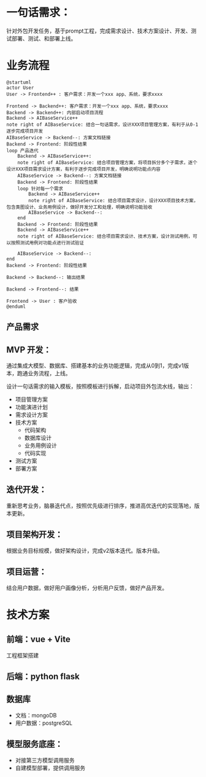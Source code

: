 # 一句话需求：

针对外包开发任务，基于prompt工程，完成需求设计、技术方案设计、开发、测试部署、测试、和部署上线。

# 业务流程
```plantuml
@startuml
actor User
User -> Frontend++ : 客户需求：开发一个xxx app、系统，要求xxxx

Frontend -> Backend++: 客户需求：开发一个xxx app、系统，要求xxxx
Backend -> Backend++: 内部启动项目流程
Backend -> AIBaseService++
note right of AIBaseService: 结合一句话需求，设计XXX项目管理方案，有利于从0-1逐步完成项目开发
AIBaseService -> Backend--: 方案文档链接
Backend -> Frontend: 阶段性结果
loop 产品迭代
    Backend -> AIBaseService++:
    note right of AIBaseService: 结合项目管理方案，将项目拆分多个子需求，逐个设计XXX项目需求设计方案，有利于逐步完成项目开发，明确说明功能点内容
    AIBaseService -> Backend--: 方案文档链接
    Backend -> Frontend: 阶段性结果
    loop 针对每一个需求
        Backend -> AIBaseService++
        note right of AIBaseService: 结合项目需求设计，设计XXX项目技术方案，包含类图设计、业务用例设计，做好开发分工和处理，明确说明功能验收
        AIBaseService -> Backend--: 
    end
    Backend -> Frontend: 阶段性结果
    Backend -> AIBaseService++
    note right of AIBaseService: 结合项目需求设计、技术方案，设计测试用例，可以按照测试用例对功能点进行测试验证
    
    AIBaseService -> Backend--: 
end
Backend -> Frontend: 阶段性结果

Backend -> Backend--: 输出结果

Backend -> Frontend--: 结果

Frontend -> User : 客户验收
@enduml

```

## 产品需求

## MVP 开发：
通过集成大模型、数据库、搭建基本的业务功能逻辑，完成从0到1，完成v1版本，跑通业务流程，上线。

设计一句话需求的输入模板，按照模板进行拆解，启动项目外包流水线，输出：

- 项目管理方案
- 功能演进计划
- 需求设计方案
- 技术方案
  - 代码架构
  - 数据库设计
  - 业务用例设计
  - 代码实现
- 测试方案
- 部署方案


## 迭代开发：
重新思考业务，脑暴迭代点，按照优先级进行排序，推进高优迭代的实现落地，版本更新。

## 项目架构开发：
根据业务目标规模，做好架构设计，完成v2版本迭代。版本升级。 

## 项目运营：
结合用户数据，做好用户画像分析，分析用户反馈，做好产品开发。

# 技术方案

## 前端：vue + Vite
工程框架搭建
## 后端：python flask
## 数据库
- 文档：mongoDB
- 用户数据：postgreSQL

## 模型服务底座：
- 对接第三方模型调用服务
- 自建模型部署，提供调用服务
